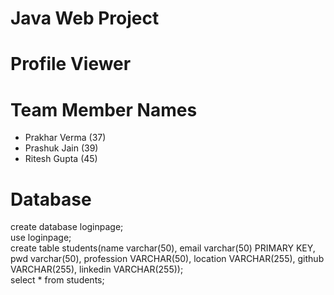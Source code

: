 # Java Web Project
# Profile Viewer

# Team Member Names

- Prakhar Verma (37)
- Prashuk Jain (39)
- Ritesh Gupta (45)

# Database

create database loginpage; <br>
use loginpage; <br>
create table students(name varchar(50), email varchar(50) PRIMARY KEY, pwd varchar(50), profession VARCHAR(50), location VARCHAR(255), github VARCHAR(255), linkedin VARCHAR(255)); <br>
select * from students;
